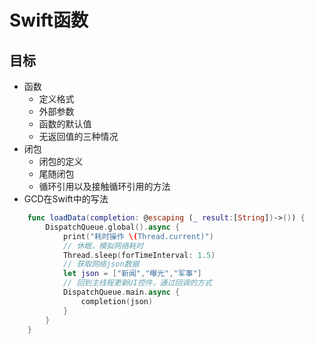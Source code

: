 # Swift函数

## 目标

- 函数
  - 定义格式
  - 外部参数
  - 函数的默认值
  - 无返回值的三种情况
- 闭包
  - 闭包的定义
  - 尾随闭包
  - 循环引用以及接触循环引用的方法
- GCD在Swift中的写法

```swift
    func loadData(completion: @escaping (_ result:[String])->()) {
        DispatchQueue.global().async {
            print("耗时操作 \(Thread.current)")
            // 休眠，模拟网络耗时
            Thread.sleep(forTimeInterval: 1.5)
            // 获取网络json数据
            let json = ["新闻","曝光","军事"]
            // 回到主线程更新UI控件，通过回调的方式
            DispatchQueue.main.async {
                completion(json)
            }
        }
    }
```

